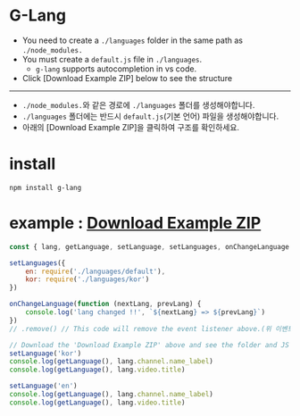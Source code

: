 # G-Lang
+ You need to create a `./languages` folder in the same path as `./node_modules.`
+ You must create a `default.js` file in `./languages`.
    + `g-lang` supports autocompletion in vs code.
+ Click [Download Example ZIP] below to see the structure
---
+ `./node_modules.`와 같은 경로에 `./languages` 폴더를 생성해야합니다.
+ `./languages` 폴더에는 반드시 `default.js`(기본 언어) 파일을 생성해야합니다.
+ 아래의 [Download Example ZIP]을 클릭하여 구조를 확인하세요.

# install
```
npm install g-lang
```

# example : [Download Example ZIP](https://github.com/lendland/g-lang/raw/master/g-lang-example.zip)
```js
const { lang, getLanguage, setLanguage, setLanguages, onChangeLanguage } = require('g-lang');

setLanguages({
    en: require('./languages/default'),
    kor: require('./languages/kor')
})

onChangeLanguage(function (nextLang, prevLang) {
    console.log('lang changed !!', `${nextLang} => ${prevLang}`)
})
// .remove() // This code will remove the event listener above.(위 이벤트 리스너를 제거하는 코드입니다.)

// Download the 'Download Example ZIP' above and see the folder and JS file structure.
setLanguage('kor')
console.log(getLanguage(), lang.channel.name_label)
console.log(getLanguage(), lang.video.title)

setLanguage('en')
console.log(getLanguage(), lang.channel.name_label)
console.log(getLanguage(), lang.video.title)
```
